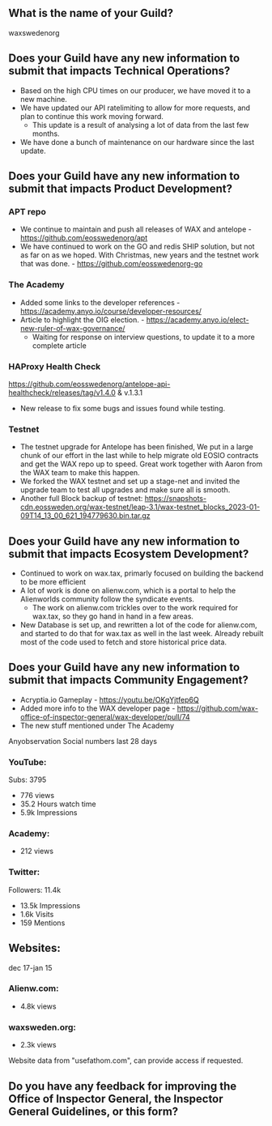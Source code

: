 ## What is the name of your Guild?

waxswedenorg

## Does your Guild have any new information to submit that impacts Technical Operations?
- Based on the high CPU times on our producer, we have moved it to a new machine. 
- We have updated our API ratelimiting to allow for more requests, and plan to continue this work moving forward.
    - This update is a result of analysing a lot of data from the last few months.
- We have done a bunch of maintenance on our hardware since the last update. 

## Does your Guild have any new information to submit that impacts Product Development?
### APT repo
- We continue to maintain and push all releases of WAX and antelope - https://github.com/eosswedenorg/apt
- We have continued to work on the GO and redis SHIP solution, but not as far on as we hoped. With Christmas, new years and the testnet work that was done. - https://github.com/eosswedenorg-go

### The Academy
- Added some links to the developer references - https://academy.anyo.io/course/developer-resources/
- Article to highlight the OIG election. - https://academy.anyo.io/elect-new-ruler-of-wax-governance/
    - Waiting for response on interview questions, to update it to a more complete article

### HAProxy Health Check
https://github.com/eosswedenorg/antelope-api-healthcheck/releases/tag/v1.4.0 & v.1.3.1
- New release to fix some bugs and issues found while testing. 

### Testnet
- The testnet upgrade for Antelope has been finished, We put in a large chunk of our effort in the last while to help migrate old EOSIO contracts and get the WAX repo up to speed. Great work together with Aaron from the WAX team to make this happen. 
- We forked the WAX testnet and set up a stage-net and invited the upgrade team to test all upgrades and make sure all is smooth.
- Another full Block backup of testnet: https://snapshots-cdn.eossweden.org/wax-testnet/leap-3.1/wax-testnet_blocks_2023-01-09T14_13_00_621_194779630.bin.tar.gz

## Does your Guild have any new information to submit that impacts Ecosystem Development?
- Continued to work on wax.tax, primarly focused on building the backend to be more efficient
- A lot of work is done on alienw.com, which is a portal to help the Alienworlds community follow the syndicate events.
    - The work on alienw.com trickles over to the work required for wax.tax, so they go hand in hand in a few areas. 
- New Database is set up, and rewritten a lot of the code for alienw.com, and started to do that for wax.tax as well in the last week.
    Already rebuilt most of the code used to fetch and store historical price data. 

## Does your Guild have any new information to submit that impacts Community Engagement?
- Acryptia.io Gameplay - https://youtu.be/OKgYjtfep6Q
- Added more info to the WAX developer page - https://github.com/wax-office-of-inspector-general/wax-developer/pull/74
- The new stuff mentioned under The Academy 

Anyobservation Social numbers last 28 days
### YouTube:
Subs: 3795
- 776 views
- 35.2 Hours watch time
- 5.9k Impressions

### Academy:
- 212 views

### Twitter:
Followers: 11.4k
- 13.5k Impressions
- 1.6k Visits
- 159 Mentions

## Websites:
dec 17-jan 15
### Alienw.com:
- 4.8k views 
### waxsweden.org:
- 2.3k views 

Website data from "usefathom.com", can provide access if requested.

## Do you have any feedback for improving the Office of Inspector General, the Inspector General Guidelines, or this form?